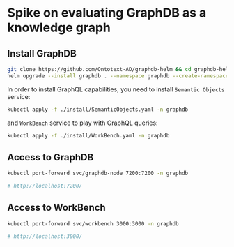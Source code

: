 # Spike on evaluating GraphDB as a knowledge graph

## Install GraphDB

```sh
git clone https://github.com/Ontotext-AD/graphdb-helm && cd graphdb-helm
helm upgrade --install graphdb . --namespace graphdb --create-namespace  --set global.storageClass=default
```

In order to install GraphQL capabilities, you need to install `Semantic Objects` service:
```sh
kubectl apply -f ./install/SemanticObjects.yaml -n graphdb
``` 

and `WorkBench` service to play with GraphQL queries:

```sh
kubectl apply -f ./install/WorkBench.yaml -n graphdb
``` 


## Access to GraphDB
```sh
kubectl port-forward svc/graphdb-node 7200:7200 -n graphdb

# http://localhost:7200/
```

## Access to WorkBench
```sh
kubectl port-forward svc/workbench 3000:3000 -n graphdb

# http://localhost:3000/
```


